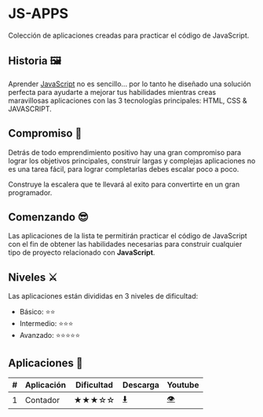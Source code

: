 # JS-APPS

Colección de aplicaciones creadas para practicar el código de JavaScript.

## Historia 🖼️

Aprender [JavaScript](https://developer.mozilla.org/es/docs/Web/JavaScript) no es sencillo... por lo tanto he diseñado una solución perfecta para ayudarte a mejorar tus habilidades mientras creas maravillosas aplicaciones con las 3 tecnologías principales: HTML, CSS & JAVASCRIPT.

## Compromiso 📅

Detrás de todo emprendimiento positivo hay una gran compromiso para lograr los objetivos principales, construir largas y complejas aplicaciones no es una tarea fácil, para lograr completarlas debes escalar poco a poco. 

Construye la escalera que te llevará al exito para convertirte en un gran programador.

## Comenzando 😎

Las aplicaciones de la lista te permitirán practicar el código de JavaScript con el fin de obtener las habilidades necesarias para construir cualquier tipo de proyecto relacionado con <b>JavaScript</b>.

## Niveles ⚔️

Las aplicaciones están divididas en 3 niveles de dificultad:

*  Básico:           ⭐⭐
*  Intermedio:      ⭐⭐⭐
*  Avanzado:      ⭐⭐⭐⭐⭐

## Aplicaciones 🎉
 
|  #  |  Aplicación        | Dificultad    | Descarga                                                 | Youtube                                                   |  
| --- | -------------      |------------   |-------------                                             |-----                                                      |
| 1   | Contador           |   ★★★☆☆    | [⬇️](https://www.hernandoabella.com/proyectos/contador)  |  [👁️](https://www.youtube.com/watch?v=sgGEDuY5zOs&t)     |



